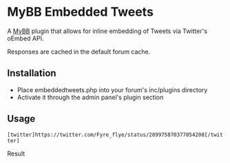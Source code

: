 MyBB Embedded Tweets
====================

A [MyBB](https://github.com/mybb/mybb) plugin that allows for inline embedding of Tweets via Twitter's oEmbed API.

Responses are cached in the default forum cache.

Installation
------------

- Place embeddedtweets.php into your forum's inc/plugins directory
- Activate it through the admin panel's plugin section

Usage
-----

`[twitter]https://twitter.com/Fyre_flye/status/289975870377054208[/twitter]`

Result
